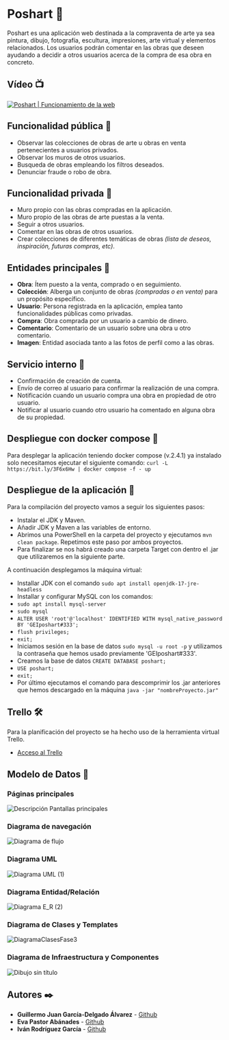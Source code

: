 # Poshart 🎨
Poshart es una aplicación web destinada a la compraventa de arte ya sea pintura, dibujo, fotografía, escultura, impresiones, arte virtual y elementos relacionados. Los usuarios podrán comentar en las obras que deseen ayudando a decidir a otros usuarios acerca de la compra de esa obra en concreto.

## Vídeo 📺
[![Poshart | Funcionamiento de la web](https://img.youtube.com/vi/z-_W8c4hlaQ/0.jpg)](https://www.youtube.com/watch?v=z-_W8c4hlaQ "Poshart | Funcionamiento de la web")

## Funcionalidad pública 📢
* Observar las colecciones de obras de arte u obras en venta pertenecientes a usuarios privados.
* Observar los muros de otros usuarios.
* Busqueda de obras empleando los filtros deseados.
* Denunciar fraude o robo de obra.

## Funcionalidad privada 🔐
* Muro propio con las obras compradas en la aplicación.
* Muro propio de las obras de arte puestas a la venta.
* Seguir a otros usuarios.
* Comentar en las obras de otros usuarios.
* Crear colecciones de diferentes temáticas de obras _(lista de deseos, inspiración, futuras compras, etc)_.

## Entidades principales 📄
* **Obra**: Ítem puesto a la venta, comprado o en seguimiento.
* **Colección**: Alberga un conjunto de obras _(compradas o en venta)_ para un propósito específico.
* **Usuario**: Persona registrada en la aplicación, emplea tanto funcionalidades públicas como privadas.
* **Compra**: Obra comprada por un usuario a cambio de dinero.
* **Comentario**: Comentario de un usuario sobre una obra u otro comentario.
* **Imagen**: Entidad asociada tanto a las fotos de perfil como a las obras.

## Servicio interno 👮
* Confirmación de creación de cuenta.
* Envío de correo al usuario para confirmar la realización de una compra.
* Notificación cuando un usuario compra una obra en propiedad de otro usuario.
* Notificar al usuario cuando otro usuario ha comentado en alguna obra de su propiedad.

## Despliegue con docker compose 🐋
Para desplegar la aplicación teniendo docker compose (v.2.4.1) ya instalado solo necesitamos ejecutar el siguiente comando: ````curl -L https://bit.ly/3F6x6Hw | docker compose -f - up````

## Despliegue de la aplicación 📇
Para la compilación del proyecto vamos a seguir los siguientes pasos:
* Instalar el JDK y Maven.
* Añadir JDK y Maven a las variables de entorno.
* Abrimos una PowerShell en la carpeta del proyecto y ejecutamos ````mvn clean package````. Repetimos este paso por ambos proyectos.
* Para finalizar se nos habrá creado una carpeta Target con dentro el .jar que utilizaremos en la siguiente parte.

A continuación desplegamos la máquina virtual:
* Installar JDK con el comando ````sudo apt install openjdk-17-jre-headless````
* Installar y configurar MySQL con los comandos:
* ````sudo apt install mysql-server````
* ````sudo mysql````
* ````ALTER USER 'root'@'localhost' IDENTIFIED WITH mysql_native_password BY 'GEIposhart#333';````
* ````flush privileges;````
* ````exit;````
* Iniciamos sesión en la base de datos ````sudo mysql -u root -p```` y utilizamos la contraseña que hemos usado previamente 'GEIposhart#333'.
* Creamos la base de datos ````CREATE DATABASE poshart;````
* ````USE poshart;````
* ````exit;````
* Por último ejecutamos el comando para descomprimir los .jar anteriores que hemos descargado en la máquina ````java -jar "nombreProyecto.jar"````

## Trello 🛠️
Para la planificación del proyecto se ha hecho uso de la herramienta virtual Trello.
* [Acceso al Trello](https://trello.com/b/WhTBchG9/ad)

## Modelo de Datos 📇
### Páginas principales
![Descripción Pantallas principales](https://user-images.githubusercontent.com/78254966/155119736-d1933ba6-1f0f-4a85-b0d8-47618bc5d369.png)
### Diagrama de navegación
![Diagrama de flujo](https://user-images.githubusercontent.com/78254966/155119901-9b898496-dd74-40bb-a3c7-cc925d60b805.jpg)
### Diagrama UML
![Diagrama UML (1)](https://user-images.githubusercontent.com/78254966/154862912-00f4e28c-75c6-4a15-8e59-8efe05a23014.png)
### Diagrama Entidad/Relación
![Diagrama E_R (2)](https://user-images.githubusercontent.com/78254966/155119384-fddbb7a7-896f-4313-80a2-48f10f26a037.png)
### Diagrama de Clases y Templates
![DiagramaClasesFase3](https://user-images.githubusercontent.com/78254966/162157514-fd664f1d-21e6-49e9-a88c-3b2528db102e.png)
### Diagrama de Infraestructura y Componentes
![Dibujo sin título](https://user-images.githubusercontent.com/78254966/166808732-0d790de4-0e13-4ead-acb4-625b4934d020.jpg)

## Autores ✒️️
* **Guillermo Juan García-Delgado Álvarez** - [Github](https://github.com/guilleingvid)
* **Eva Pastor Abánades** - [Github](https://github.com/evapastorabanades)
* **Iván Rodríguez García** - [Github](https://github.com/ivansploy)
